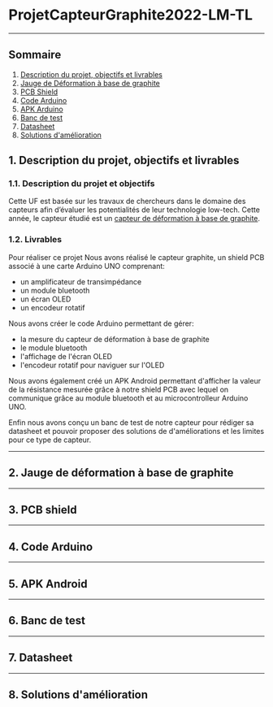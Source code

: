 # ProjetCapteurGraphite2022-LM-TL
***
## Sommaire
1. [Description du projet, objectifs et livrables](https://github.com/lm-hotton/ProjetCapteurGraphite2022-LM-TL/tree/LM#1-description-du-projet-objectifs-et-livrables)
2. [Jauge de Déformation à base de graphite]()
3. [PCB Shield](https://github.com/lm-hotton/ProjetCapteurGraphite2022-LM-TL/tree/LM#3-pcb-shield)
4. [Code Arduino](https://github.com/lm-hotton/ProjetCapteurGraphite2022-LM-TL/tree/LM#4-code-arduino)
5. [APK Arduino](https://github.com/lm-hotton/ProjetCapteurGraphite2022-LM-TL/tree/LM#5-apk-android)
6. [Banc de test](https://github.com/lm-hotton/ProjetCapteurGraphite2022-LM-TL/tree/LM#6-banc-de-test)
7. [Datasheet](https://github.com/lm-hotton/ProjetCapteurGraphite2022-LM-TL/tree/LM#7-datasheet)
8. [Solutions d'amélioration](https://github.com/lm-hotton/ProjetCapteurGraphite2022-LM-TL/tree/LM#8-solutions-dam%C3%A9lioration)


## 1. Description du projet, objectifs et livrables
### 1.1. Description du projet et objectifs
Cette UF est basée sur les travaux de chercheurs dans le domaine des capteurs afin d’évaluer les potentialités de leur technologie low-tech. Cette année, le capteur étudié est un [capteur de déformation à base de graphite](https://www.researchgate.net/publication/259846610_Pencil_Drawn_Strain_Gauges_and_Chemiresistors_on_Paper). 

### 1.2. Livrables
Pour réaliser ce projet
Nous avons réalisé le capteur graphite, un shield PCB associé à une carte Arduino UNO comprenant:
- un amplificateur de transimpédance
- un module bluetooth
- un écran OLED
- un encodeur rotatif

Nous avons créer le code Arduino permettant de gérer:
- la mesure du capteur de déformation à base de graphite
- le module bluetooth
- l'affichage de l'écran OLED
- l'encodeur rotatif pour naviguer sur l'OLED

Nous avons également créé un APK Android permettant d'afficher la valeur de la résistance mesurée grâce à notre shield PCB avec lequel on communique grâce au module bluetooth et au microcontrolleur Arduino UNO.

Enfin nous avons conçu un banc de test de notre capteur pour rédiger sa datasheet et pouvoir proposer des solutions de d'améliorations et les limites pour ce type de capteur.
***
## 2. Jauge de déformation à base de graphite
***
## 3. PCB shield 
***
## 4. Code Arduino
***
## 5. APK Android
***
## 6. Banc de test
***
## 7. Datasheet
***
## 8. Solutions d'amélioration